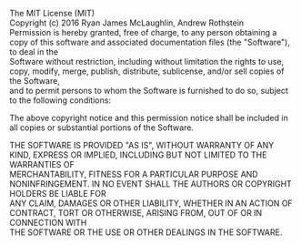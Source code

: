 The MIT License (MIT)  
Copyright (c) 2016 Ryan James McLaughlin, Andrew Rothstein  
Permission is hereby granted, free of charge, to any person obtaining a copy of this software and associated documentation files (the "Software"), to deal in the  
Software without restriction, including without limitation the rights to use, copy, modify, merge, publish, distribute, sublicense, and/or sell copies of the Software,  
and to permit persons to whom the Software is furnished to do so, subject to the following conditions:  

The above copyright notice and this permission notice shall be included in all copies or substantial portions of the Software.  

THE SOFTWARE IS PROVIDED "AS IS", WITHOUT WARRANTY OF ANY KIND, EXPRESS OR IMPLIED, INCLUDING BUT NOT LIMITED TO THE WARRANTIES OF  
MERCHANTABILITY, FITNESS FOR A PARTICULAR PURPOSE AND NONINFRINGEMENT. IN NO EVENT SHALL THE AUTHORS OR COPYRIGHT HOLDERS BE LIABLE FOR  
ANY CLAIM, DAMAGES OR OTHER LIABILITY, WHETHER IN AN ACTION OF CONTRACT, TORT OR OTHERWISE, ARISING FROM, OUT OF OR IN CONNECTION WITH  
THE SOFTWARE OR THE USE OR OTHER DEALINGS IN THE SOFTWARE.  
